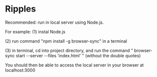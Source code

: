 # Ripples

Recommended: run in local server using Node.js.

For example:
(1) instal Node.js

(2) run command "npm install -g browser-sync" in a terminal

(3) in terminal, cd into project directory, and run the command " browser-sync start --server --files 'index.html' " (without the double quotes)

You should then be able to access the local server in your browser at localhost:3000
